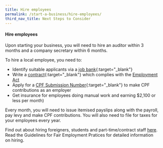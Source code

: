 ```yaml
---
title: Hire employees
permalink: /start-a-business/hire-employees/
third_nav_title: Next Steps to Consider
---
```


#### Hire employees

Upon starting your business, you will need to hire an auditor within 3 months and a company secretary within 6 months. 

To hire a local employee, you need to:

- Identify suitable applicants via a [job bank](https://employer.mycareersfuture.sg/){:target="_blank"}
- Write a [contract](https://www.mom.gov.sg/employment-practices/contract-of-service#key-employment-terms){:target="_blank"} which complies with the [Employment Act]()
- Apply for a [CPF Submission Number](https://www.cpf.gov.sg/Employers/EmployerGuides/employer-guides/setting-up-a-company/registering-as-an-employer-and-knowing-your-responsibilities){:target="_blank"} to make CPF contributions as an employer
- Get insurance for employees doing manual work and earning $2,100 or less per month)

Every month, you will need to issue itemised payslips along with the payroll, pay levy and make CPF contributions. You will also need to file for taxes for your employees every year.

Find out about hiring foreigners, students and part-time/contract staff [here](). Read the Guidelines for Fair Employment Pratices for detailed information on hiring.